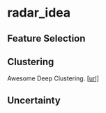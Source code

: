 # radar_idea
## Feature Selection

## Clustering
Awesome Deep Clustering. [[url]](https://github.com/zhoushengisnoob/DeepClustering)

## Uncertainty
